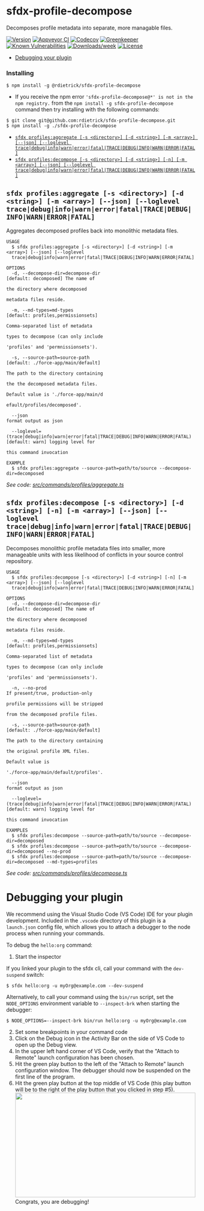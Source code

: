 sfdx-profile-decompose
======================

Decomposes profile metadata into separate, more managable files.

[![Version](https://img.shields.io/npm/v/sfdx-profile-decompose.svg)](https://npmjs.org/package/sfdx-profile-decompose)
[![Appveyor CI](https://ci.appveyor.com/api/projects/status/github/rdietrick/sfdx-profile-decompose?branch=master&svg=true)](https://ci.appveyor.com/project/heroku/sfdx-profile-decompose/branch/master)
[![Codecov](https://codecov.io/gh/rdietrick/sfdx-profile-decompose/branch/master/graph/badge.svg)](https://codecov.io/gh/rdietrick/sfdx-profile-decompose)
[![Greenkeeper](https://badges.greenkeeper.io/rdietrick/sfdx-profile-decompose.svg)](https://greenkeeper.io/)
[![Known Vulnerabilities](https://snyk.io/test/github/rdietrick/sfdx-profile-decompose/badge.svg)](https://snyk.io/test/github/rdietrick/sfdx-profile-decompose)
[![Downloads/week](https://img.shields.io/npm/dw/sfdx-profile-decompose.svg)](https://npmjs.org/package/sfdx-profile-decompose)
[![License](https://img.shields.io/npm/l/sfdx-profile-decompose.svg)](https://github.com/rdietrick/sfdx-profile-decompose/blob/master/package.json)

<!-- toc -->
* [Debugging your plugin](#debugging-your-plugin)
<!-- tocstop -->

<!-- install -->
### Installing

```sh-session
$ npm install -g @rdietrick/sfdx-profile-decompose
```
* If you receive the npm error `'sfdx-profile-decompose@*' is not in the npm registry.` from the `npm install -g sfdx-profile-decompose` command then try installing with the following commands:
```
$ git clone git@github.com:rdietrick/sfdx-profile-decompose.git
$ npm install -g ./sfdx-profile-decompose
```

<!-- commands -->
* [`sfdx profiles:aggregate [-s <directory>] [-d <string>] [-m <array>] [--json] [--loglevel trace|debug|info|warn|error|fatal|TRACE|DEBUG|INFO|WARN|ERROR|FATAL]`](#sfdx-profilesaggregate--s-directory--d-string--m-array---json---loglevel-tracedebuginfowarnerrorfataltracedebuginfowarnerrorfatal)
* [`sfdx profiles:decompose [-s <directory>] [-d <string>] [-n] [-m <array>] [--json] [--loglevel trace|debug|info|warn|error|fatal|TRACE|DEBUG|INFO|WARN|ERROR|FATAL]`](#sfdx-profilesdecompose--s-directory--d-string--n--m-array---json---loglevel-tracedebuginfowarnerrorfataltracedebuginfowarnerrorfatal)

## `sfdx profiles:aggregate [-s <directory>] [-d <string>] [-m <array>] [--json] [--loglevel trace|debug|info|warn|error|fatal|TRACE|DEBUG|INFO|WARN|ERROR|FATAL]`

Aggregates decomposed profiles back into monolithic metadata files.

```
USAGE
  $ sfdx profiles:aggregate [-s <directory>] [-d <string>] [-m <array>] [--json] [--loglevel 
  trace|debug|info|warn|error|fatal|TRACE|DEBUG|INFO|WARN|ERROR|FATAL]

OPTIONS
  -d, --decompose-dir=decompose-dir                                                 [default: decomposed] The name of
                                                                                    the directory where decomposed
                                                                                    metadata files reside.

  -m, --md-types=md-types                                                           [default: profiles,permissionsets]
                                                                                    Comma-separated list of metadata
                                                                                    types to decompose (can only include
                                                                                    'profiles' and 'permnissionsets').

  -s, --source-path=source-path                                                     [default: ./force-app/main/default]
                                                                                    The path to the directory containing
                                                                                    the the decomposed metadata files.
                                                                                    Default value is './force-app/main/d
                                                                                    efault/profiles/decomposed'.

  --json                                                                            format output as json

  --loglevel=(trace|debug|info|warn|error|fatal|TRACE|DEBUG|INFO|WARN|ERROR|FATAL)  [default: warn] logging level for
                                                                                    this command invocation

EXAMPLE
  $ sfdx profiles:aggregate --source-path=path/to/source --decompose-dir=decomposed
```

_See code: [src/commands/profiles/aggregate.ts](https://github.com/rdietrick/sfdx-profile-decompose/blob/v1.0.0/src/commands/profiles/aggregate.ts)_

## `sfdx profiles:decompose [-s <directory>] [-d <string>] [-n] [-m <array>] [--json] [--loglevel trace|debug|info|warn|error|fatal|TRACE|DEBUG|INFO|WARN|ERROR|FATAL]`

Decomposes monolithic profile metadata files into smaller, more manageable units with less likelihood of conflicts in your source control repository.

```
USAGE
  $ sfdx profiles:decompose [-s <directory>] [-d <string>] [-n] [-m <array>] [--json] [--loglevel 
  trace|debug|info|warn|error|fatal|TRACE|DEBUG|INFO|WARN|ERROR|FATAL]

OPTIONS
  -d, --decompose-dir=decompose-dir                                                 [default: decomposed] The name of
                                                                                    the directory where decomposed
                                                                                    metadata files reside.

  -m, --md-types=md-types                                                           [default: profiles,permissionsets]
                                                                                    Comma-separated list of metadata
                                                                                    types to decompose (can only include
                                                                                    'profiles' and 'permnissionsets').

  -n, --no-prod                                                                     If present/true, production-only
                                                                                    profile permissions will be stripped
                                                                                    from the decomposed profile files.

  -s, --source-path=source-path                                                     [default: ./force-app/main/default]
                                                                                    The path to the directory containing
                                                                                    the original profile XML files.
                                                                                    Default value is
                                                                                    './force-app/main/default/profiles'.

  --json                                                                            format output as json

  --loglevel=(trace|debug|info|warn|error|fatal|TRACE|DEBUG|INFO|WARN|ERROR|FATAL)  [default: warn] logging level for
                                                                                    this command invocation

EXAMPLES
  $ sfdx profiles:decompose --source-path=path/to/source --decompose-dir=decomposed
  $ sfdx profiles:decompose --source-path=path/to/source --decompose-dir=decomposed --no-prod
  $ sfdx profiles:decompose --source-path=path/to/source --decompose-dir=decomposed --md-types=profiles
```

_See code: [src/commands/profiles/decompose.ts](https://github.com/rdietrick/sfdx-profile-decompose/blob/v1.0.0/src/commands/profiles/decompose.ts)_
<!-- commandsstop -->
<!-- debugging-your-plugin -->
# Debugging your plugin
We recommend using the Visual Studio Code (VS Code) IDE for your plugin development. Included in the `.vscode` directory of this plugin is a `launch.json` config file, which allows you to attach a debugger to the node process when running your commands.

To debug the `hello:org` command: 
1. Start the inspector
  
If you linked your plugin to the sfdx cli, call your command with the `dev-suspend` switch: 
```sh-session
$ sfdx hello:org -u myOrg@example.com --dev-suspend
```
  
Alternatively, to call your command using the `bin/run` script, set the `NODE_OPTIONS` environment variable to `--inspect-brk` when starting the debugger:
```sh-session
$ NODE_OPTIONS=--inspect-brk bin/run hello:org -u myOrg@example.com
```

2. Set some breakpoints in your command code
3. Click on the Debug icon in the Activity Bar on the side of VS Code to open up the Debug view.
4. In the upper left hand corner of VS Code, verify that the "Attach to Remote" launch configuration has been chosen.
5. Hit the green play button to the left of the "Attach to Remote" launch configuration window. The debugger should now be suspended on the first line of the program. 
6. Hit the green play button at the top middle of VS Code (this play button will be to the right of the play button that you clicked in step #5).
<br><img src=".images/vscodeScreenshot.png" width="480" height="278"><br>
Congrats, you are debugging!
